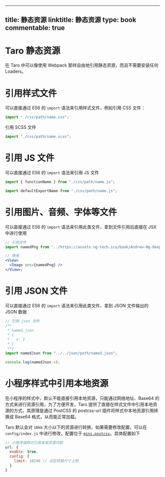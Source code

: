 
---
title: 静态资源
linktitle: 静态资源
type: book
commentable: true
---

# Taro 静态资源

在 Taro 中可以像使用 Webpack 那样自由地引用静态资源，而且不需要安装任何 Loaders。

# 引用样式文件

可以直接通过 ES6 的 `import` 语法来引用样式文件，例如引用 CSS 文件：

```jsx
import "./css/path/name.css";
```

引用 SCSS 文件

```jsx
import "./css/path/name.scss";
```

# 引用 JS 文件

可以直接通过 ES6 的 `import` 语法来引用 JS 文件

```jsx
import { functionName } from "./css/path/name.js";

import defaultExportName from "./css/path/name.js";
```

# 引用图片、音频、字体等文件

可以直接通过 ES6 的 `import` 语法来引用此类文件，拿到文件引用后直接在 JSX 中进行使用

```jsx
// 引用文件
import namedPng from "../https://assets.ng-tech.icu/book/Andrew-Ng-DeepLearning-AI/path/named.png";

// 使用
<View>
  <Image src={namedPng} />
</View>;
```

# 引用 JSON 文件

可以直接通过 ES6 的 `import` 语法来引用此类文件，拿到 JSON 文件输出的 JSON 数据

```jsx
// 引用 json 文件
/**
 * named.json
 * {
 *   x: 1
 * }
 **/
import namedJson from "../../json/path/named.json";

console.log(namedJson.x);
```

# 小程序样式中引用本地资源

在小程序的样式中，默认不能直接引用本地资源，只能通过网络地址、Base64 的方式来进行资源引用，为了方便开发，Taro 提供了直接在样式文件中引用本地资源的方式，其原理是通过 PostCSS 的 postcss-url 插件将样式中本地资源引用转换成 Base64 格式，从而能正常加载。

Taro 默认会对 `10kb` 大小以下的资源进行转换，如果需要修改配置，可以在 `config/index.js` 中进行修改，配置位于 [`mini.postcss`](https://taro-docs.jd.com/taro/docs/config-detail.html#minipostcss)。具体配置如下

```javascript
// 小程序端样式引用本地资源内联
url: {
  enable: true,
  config: {
    limit: 10240 // 设定转换尺寸上限
  }
}
```

    